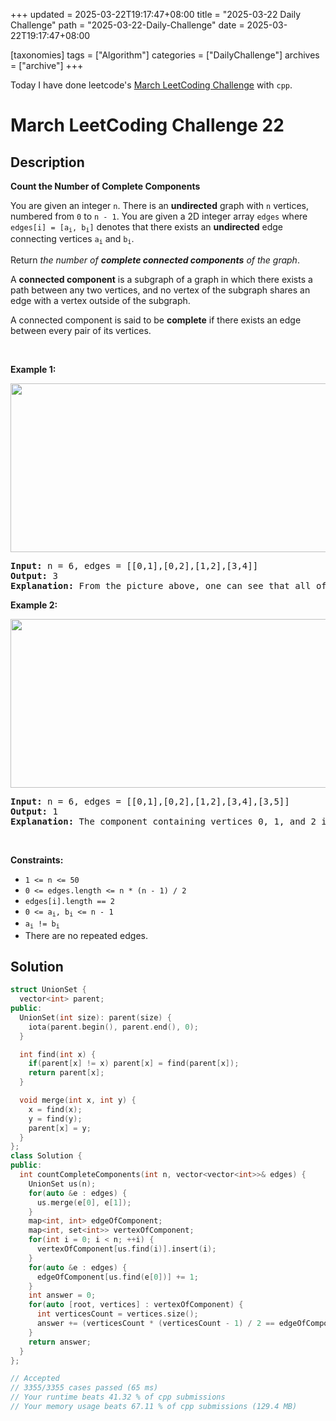 +++
updated = 2025-03-22T19:17:47+08:00
title = "2025-03-22 Daily Challenge"
path = "2025-03-22-Daily-Challenge"
date = 2025-03-22T19:17:47+08:00

[taxonomies]
tags = ["Algorithm"]
categories = ["DailyChallenge"]
archives = ["archive"]
+++

Today I have done leetcode's [March LeetCoding Challenge](https://leetcode.com/problems/count-the-number-of-complete-components/) with `cpp`.

<!-- more -->

# March LeetCoding Challenge 22

## Description

**Count the Number of Complete Components**

<p>You are given an integer <code>n</code>. There is an <strong>undirected</strong> graph with <code>n</code> vertices, numbered from <code>0</code> to <code>n - 1</code>. You are given a 2D integer array <code>edges</code> where <code>edges[i] = [a<sub>i</sub>, b<sub>i</sub>]</code> denotes that there exists an <strong>undirected</strong> edge connecting vertices <code>a<sub>i</sub></code> and <code>b<sub>i</sub></code>.</p>

<p>Return <em>the number of <strong>complete connected components</strong> of the graph</em>.</p>

<p>A <strong>connected component</strong> is a subgraph of a graph in which there exists a path between any two vertices, and no vertex of the subgraph shares an edge with a vertex outside of the subgraph.</p>

<p>A connected component is said to be <b>complete</b> if there exists an edge between every pair of its vertices.</p>

<p>&nbsp;</p>
<p><strong class="example">Example 1:</strong></p>

<p><strong class="example"><img alt="" src="https://assets.leetcode.com/uploads/2023/04/11/screenshot-from-2023-04-11-23-31-23.png" style="width: 671px; height: 270px;" /></strong></p>

<pre>
<strong>Input:</strong> n = 6, edges = [[0,1],[0,2],[1,2],[3,4]]
<strong>Output:</strong> 3
<strong>Explanation:</strong> From the picture above, one can see that all of the components of this graph are complete.
</pre>

<p><strong class="example">Example 2:</strong></p>

<p><strong class="example"><img alt="" src="https://assets.leetcode.com/uploads/2023/04/11/screenshot-from-2023-04-11-23-32-00.png" style="width: 671px; height: 270px;" /></strong></p>

<pre>
<strong>Input:</strong> n = 6, edges = [[0,1],[0,2],[1,2],[3,4],[3,5]]
<strong>Output:</strong> 1
<strong>Explanation:</strong> The component containing vertices 0, 1, and 2 is complete since there is an edge between every pair of two vertices. On the other hand, the component containing vertices 3, 4, and 5 is not complete since there is no edge between vertices 4 and 5. Thus, the number of complete components in this graph is 1.
</pre>

<p>&nbsp;</p>
<p><strong>Constraints:</strong></p>

<ul>
	<li><code>1 &lt;= n &lt;= 50</code></li>
	<li><code>0 &lt;= edges.length &lt;= n * (n - 1) / 2</code></li>
	<li><code>edges[i].length == 2</code></li>
	<li><code>0 &lt;= a<sub>i</sub>, b<sub>i</sub> &lt;= n - 1</code></li>
	<li><code>a<sub>i</sub> != b<sub>i</sub></code></li>
	<li>There are no repeated edges.</li>
</ul>


## Solution

``` cpp
struct UnionSet {
  vector<int> parent;
public:
  UnionSet(int size): parent(size) {
    iota(parent.begin(), parent.end(), 0);
  }

  int find(int x) {
    if(parent[x] != x) parent[x] = find(parent[x]);
    return parent[x];
  }

  void merge(int x, int y) {
    x = find(x);
    y = find(y);
    parent[x] = y;
  }
};
class Solution {
public:
  int countCompleteComponents(int n, vector<vector<int>>& edges) {
    UnionSet us(n);
    for(auto &e : edges) {
      us.merge(e[0], e[1]);
    }
    map<int, int> edgeOfComponent;
    map<int, set<int>> vertexOfComponent;
    for(int i = 0; i < n; ++i) {
      vertexOfComponent[us.find(i)].insert(i);
    }
    for(auto &e : edges) {
      edgeOfComponent[us.find(e[0])] += 1;
    }
    int answer = 0;
    for(auto [root, vertices] : vertexOfComponent) {
      int verticesCount = vertices.size();
      answer += (verticesCount * (verticesCount - 1) / 2 == edgeOfComponent[root]);
    }
    return answer;
  }
};

// Accepted
// 3355/3355 cases passed (65 ms)
// Your runtime beats 41.32 % of cpp submissions
// Your memory usage beats 67.11 % of cpp submissions (129.4 MB)
```
